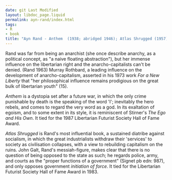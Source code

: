 ```yaml
---
date: git Last Modified
layout: libdoc_page.liquid
permalink: ayn-rand/index.html
tags:
- R
- book
title: "Ayn Rand - Anthem  (1938; abridged 1946); Atlas Shrugged (1957)"
---
```


Rand was far from being an anarchist  (she once describe anarchy, as a political concept, as "a naive floating  abstraction"), but her immense influence on the libertarian right and the anarcho-capitalists can't be denied. (Rand 1963) Murray Rothbard, a leading influence  on the development of anarcho-capitalism, asserted in his 1973 work _For a New  Liberty_ that "her philosophical influence remains prodigious on the great  bulk of libertarian youth" (15).

_Anthem_ is a dystopia set after a future war, in which the only crime punishable by death is the speaking of the word 'I'; inevitably the hero rebels, and comes to regard the very word as a god. In its exaltation of egoism, and to some extent in its style, it is reminiscent of Stirner's _The Ego and His Own_.  It tied for the 1987 Libertarian Futurist Society Hall of Fame Award.

_Atlas Shrugged_ is Rand's most influential book, a sustained diatribe against socialism, in which the great industrialists withdraw their 'services' to society as civilisation collapses, with a view to rebuilding capitalism on the ruins.  John Galt, Rand's messiah-figure, makes clear that there is no question of being  opposed to the state as such; he regards police, army, and courts as the "proper  functions of a government" (Signet pb edn: 987), and only opposes government _initiation of force_. It tied for the Libertarian Futurist Society Hall of Fame Award in 1983.